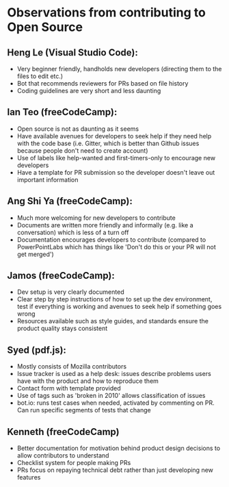 # Observations from contributing to Open Source

## Heng Le (Visual Studio Code):

* Very beginner friendly, handholds new developers (directing them to the files to edit etc.)
* Bot that recommends reviewers for PRs based on file history
* Coding guidelines are very short and less daunting

## Ian Teo (freeCodeCamp):

* Open source is not as daunting as it seems
* Have available avenues for developers to seek help if they need help with the code base (i.e. Gitter, which is better than Github issues because people don't need to create account) 
* Use of labels like help-wanted and first-timers-only to encourage new developers
* Have a template for PR submission so the developer doesn't leave out important information

## Ang Shi Ya (freeCodeCamp):

* Much more welcoming for new developers to contribute
* Documents are written more friendly and informally (e.g. like a conversation) which is less of a turn off
* Documentation encourages developers to contribute (compared to PowerPointLabs which has things like 'Don't do this or your PR will not get merged')

## Jamos (freeCodeCamp):

* Dev setup is very clearly documented
* Clear step by step instructions of how to set up the dev environment, test if everything is working and avenues to seek help if something goes wrong
* Resources available such as style guides, and standards ensure the product quality stays consistent

## Syed (pdf.js):

* Mostly consists of Mozilla contributors
* Issue tracker is used as a help desk: issues describe problems users have with the product and how to reproduce them
* Contact form with template provided
* Use of tags such as 'broken in 2010' allows classification of issues
* bot.io: runs test cases when needed, activated by commenting on PR. Can run specific segments of tests that change

## Kenneth (freeCodeCamp)

* Better documentation for motivation behind product design decisions to allow contributors to understand
* Checklist system for people making PRs
* PRs focus on repaying technical debt rather than just developing new features